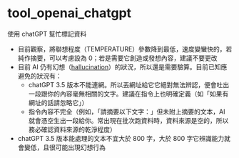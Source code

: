 # tool_openai_chatgpt
使用 chatGPT 幫忙標記資料

* 目前觀察，將聯想程度（TEMPERATURE）參數降到最低，速度變蠻快的，若純作摘要，可以考慮設為 0；若是需要它創造或發想內容，建議不要更改
* 目前 AI 仍有幻想（[hallucination](https://en.wikipedia.org/wiki/Hallucination_(artificial_intelligence))）的狀況，所以還是需要驗算。目前已知應避免的狀況有：
    * chatGPT 3.5 版本不能連網。所以丟網址給它它絕對無法辨認，便會吐出一段跟你的內容毫無相關的文字。建議在指令上也明確定義（如「如果有網址的話請忽略它」）
    * 指令內容不完全（例如，「請摘要以下文字：」但未附上摘要的文本，AI 就會憑空生出一段給你。常出現在批次跑資料時，資料來源是空的，所以務必確認資料來源的乾淨程度）
* chatGPT 3.5 版本能處理的文本不宜大於 800 字，大於 800 字它辨識能力就會變低，且很可能出現幻想行為

